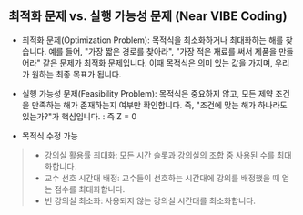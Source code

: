 ## 최적화 문제 vs. 실행 가능성 문제 (Near VIBE Coding)
- 최적화 문제(Optimization Problem): 목적식을 최소화하거나 최대화하는 해를 찾습니다. 예를 들어, "가장 짧은 경로를 찾아라", "가장 적은 재료를 써서 제품을 만들어라" 같은 문제가 최적화 문제입니다. 이때 목적식은 의미 있는 값을 가지며, 우리가 원하는 최종 목표가 됩니다.

- 실행 가능성 문제(Feasibility Problem): 목적식은 중요하지 않고, 모든 제약 조건을 만족하는 해가 존재하는지 여부만 확인합니다. 즉, "조건에 맞는 해가 하나라도 있는가?"가 핵심입니다. : 즉 Z = 0
- 목적식 수정 가능
> - 강의실 활용률 최대화: 모든 시간 슬롯과 강의실의 조합 중 사용된 수를 최대화합니다.
> - 교수 선호 시간대 배정: 교수들이 선호하는 시간대에 강의를 배정했을 때 얻는 점수를 최대화합니다.
> - 빈 강의실 최소화: 사용되지 않는 강의실 시간대를 최소화합니다.
